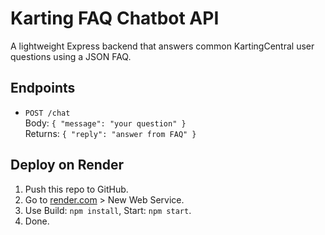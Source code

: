 # Karting FAQ Chatbot API

A lightweight Express backend that answers common KartingCentral user questions using a JSON FAQ.

## Endpoints

- `POST /chat`  
  Body: `{ "message": "your question" }`  
  Returns: `{ "reply": "answer from FAQ" }`

## Deploy on Render
1. Push this repo to GitHub.
2. Go to [render.com](https://render.com) > New Web Service.
3. Use Build: `npm install`, Start: `npm start`.
4. Done.
